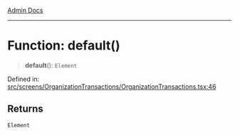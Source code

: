 [Admin Docs](/)

***

# Function: default()

> **default**(): `Element`

Defined in: [src/screens/OrganizationTransactions/OrganizationTransactions.tsx:46](https://github.com/PalisadoesFoundation/talawa-admin/blob/main/src/screens/OrganizationTransactions/OrganizationTransactions.tsx#L46)

## Returns

`Element`
